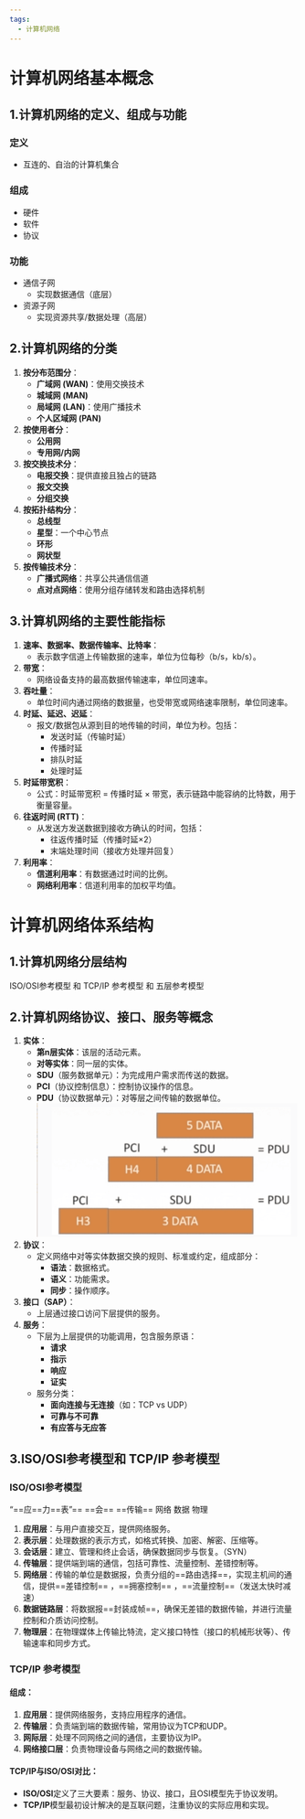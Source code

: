 ```yaml
---
tags:
  - 计算机网络
---
```

# 计算机网络基本概念
## 1.计算机网络的定义、组成与功能
### 定义
- 互连的、自治的计算机集合
### 组成
- 硬件
- 软件
- 协议
### 功能
- 通信子网
    - 实现数据通信（底层）
- 资源子网
    - 实现资源共享/数据处理（高层）
## 2.计算机网络的分类
1. **按分布范围分**：
    - **广域网 (WAN)**：使用交换技术
    - **城域网 (MAN)**
    - **局域网 (LAN)**：使用广播技术
    - **个人区域网 (PAN)**
2. **按使用者分**：
    - **公用网**
    - **专用网/内网**
3. **按交换技术分**：
    - **电报交换**：提供直接且独占的链路
    - **报文交换**
    - **分组交换**
4. **按拓扑结构分**：
    - **总线型**
    - **星型**：一个中心节点
    - **环形**
    - **网状型**
5. **按传输技术分**：
    - **广播式网络**：共享公共通信信道
    - **点对点网络**：使用分组存储转发和路由选择机制
## 3.计算机网络的主要性能指标
1. **速率、数据率、数据传输率、比特率**：
    - 表示数字信道上传输数据的速率，单位为位每秒（b/s，kb/s）。
2. **带宽**：
    - 网络设备支持的最高数据传输速率，单位同速率。
3. **吞吐量**：
    - 单位时间内通过网络的数据量，也受带宽或网络速率限制，单位同速率。
4. **时延、延迟、迟延**：
    - 报文/数据包从源到目的地传输的时间，单位为秒。包括：
        - 发送时延（传输时延）
        - 传播时延
        - 排队时延
        - 处理时延
5. **时延带宽积**：
    - 公式：时延带宽积 = 传播时延 × 带宽，表示链路中能容纳的比特数，用于衡量容量。
6. **往返时间 (RTT)**：
    - 从发送方发送数据到接收方确认的时间，包括：
        - 往返传播时延（传播时延×2）
        - 末端处理时间（接收方处理并回复）
7. **利用率**：
    - **信道利用率**：有数据通过时间的比例。
    - **网络利用率**：信道利用率的加权平均值。
# 计算机网络体系结构
## 1.计算机网络分层结构
ISO/OSI参考模型 和 TCP/IP 参考模型 和 五层参考模型
## 2.计算机网络协议、接口、服务等概念
1. **实体**：
    - **第n层实体**：该层的活动元素。
    - **对等实体**：同一层的实体。
    - **SDU**（服务数据单元）：为完成用户需求而传送的数据。
    - **PCI**（协议控制信息）：控制协议操作的信息。
    - **PDU**（协议数据单元）：对等层之间传输的数据单位。
![Pasted image 20241211155520.png](../../pic/Pasted%20image%2020241211155520.png)
1. **协议**：
    - 定义网络中对等实体数据交换的规则、标准或约定，组成部分：
        - **语法**：数据格式。
        - **语义**：功能需求。
        - **同步**：操作顺序。
2. **接口（SAP）**：
    - 上层通过接口访问下层提供的服务。
3. **服务**：
    - 下层为上层提供的功能调用，包含服务原语：
        - **请求**
        - **指示**
        - **响应**
        - **证实**
    - 服务分类：
        - **面向连接与无连接**（如：TCP vs UDP）
        - **可靠与不可靠**
        - **有应答与无应答**
## 3.ISO/OSI参考模型和 TCP/IP 参考模型
### ISO/OSI参考模型
“==应==力==表”== ==会== ==传输== 网络 数据 物理
1. **应用层**：与用户直接交互，提供网络服务。
2. **表示层**：处理数据的表示方式，如格式转换、加密、解密、压缩等。
3. **会话层**：建立、管理和终止会话，确保数据同步与恢复。（SYN）
4. **传输层**：提供端到端的通信，包括可靠性、流量控制、差错控制等。
5. **网络层**：传输的单位是数据报，负责分组的==路由选择==，实现主机间的通信，提供==差错控制== ，==拥塞控制== ，==流量控制==（发送太快时减速）
6. **数据链路层**：将数据报==封装成帧==，确保无差错的数据传输，并进行流量控制和介质访问控制。
7. **物理层**：在物理媒体上传输比特流，定义接口特性（接口的机械形状等）、传输速率和同步方式。
### TCP/IP 参考模型
#### 组成：
1. **应用层**：提供网络服务，支持应用程序的通信。
2. **传输层**：负责端到端的数据传输，常用协议为TCP和UDP。
3. **网际层**：处理不同网络之间的通信，主要协议为IP。
4. **网络接口层**：负责物理设备与网络之间的数据传输。
#### TCP/IP与ISO/OSI对比：
- **ISO/OSI**定义了三大要素：服务、协议、接口，且OSI模型先于协议发明。
- **TCP/IP**模型最初设计解决的是互联问题，注重协议的实际应用和实现。